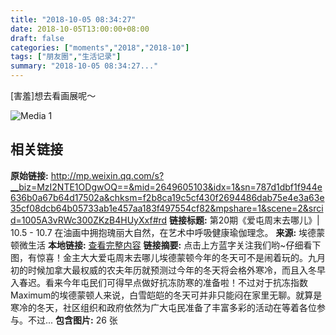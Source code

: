 ```yaml
---
title: "2018-10-05 08:34:27"
date: 2018-10-05T13:00:00+08:00
draft: false
categories: ["moments","2018","2018-10"]
tags: ["朋友圈","生活记录"]
summary: "2018-10-05 08:34:27..."
---
```


[害羞]想去看画展呢～

![Media 1](/Moments/photos/2018-10-05/201810050834270.jpg)

## 相关链接

**原始链接:** http://mp.weixin.qq.com/s?__biz=MzI2NTE1ODgwOQ==&mid=2649605103&idx=1&sn=787d1dbf1f944e636b0a67b64d17502a&chksm=f2b8ca19c5cf430f2694486dab75e4e3a63e35cf08dcb64b05733ab1e457aa183f497554cf82&mpshare=1&scene=2&srcid=1005A3vRWc300ZKzB4HUyXxf#rd
**链接标题:** 第20期《爱屯周末去哪儿》| 10.5 - 10.7 在油画中拥抱瑰丽大自然，在艺术中呼吸健康瑜伽理念。
**来源:** 埃德蒙顿微生活
**本地链接:** [查看完整内容](/link_content/2018/10/2018-10-05-3/link_content/)
**链接摘要:** 点击上方蓝字关注我们哟~仔细看下图，有惊喜！金主大大爱屯周末去哪儿埃德蒙顿今年的冬天可不是闹着玩的。九月初的时候加拿大最权威的农夫年历就预测过今年的冬天将会格外寒冷，而且入冬早入春迟。看来今年屯民们可得早点做好抗冻防寒的准备啦！不过对于抗冻指数Maximum的埃德蒙顿人来说，白雪皑皑的冬天可并非只能闷在家里无聊。就算是寒冷的冬天，社区组织和政府依然为广大屯民准备了丰富多彩的活动在等着各位参与。不过...
**包含图片:** 26 张

